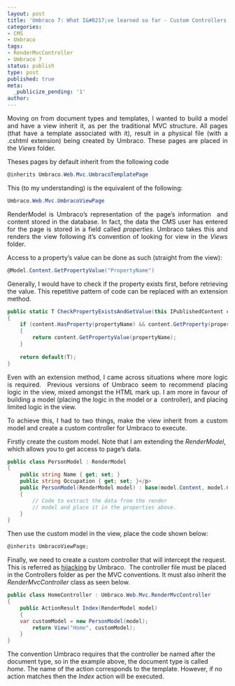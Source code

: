 ```yaml
---
layout: post
title: 'Umbraco 7: What I&#8217;ve learned so far - Custom Controllers and Models'
categories:
- CMS
- Umbraco
tags:
- RenderMvcController
- Umbraco 7
status: publish
type: post
published: true
meta:
  _publicize_pending: '1'
author: 
---
```

<p align="justify">Moving on from document types and templates, I wanted to build a model and have a view inherit it, as per the traditional MVC structure. All pages (that have a template associated with it), result in a physical file (with a .cshtml extension) being created by Umbraco. These pages are placed in the <em>Views</em> folder.</p>
<p>Theses pages by default inherit from the following code</p>

```csharp
@inherits Umbraco.Web.Mvc.UmbracoTemplatePage
```

<p>This (to my understanding) is the equivalent of the following:</p>

```csharp
Umbraco.Web.Mvc.UmbracoViewPage
```

<p align="justify">RenderModel is Umbraco’s representation of the page’s information&nbsp; and content stored in the database. In fact, the data the CMS user has entered for the page is stored in a field called <em>properties</em>. Umbraco takes this and renders the view following it’s convention of looking for view in the <em>Views</em> folder.</p>
<p align="justify">Access to a property’s value can be done as such (straight from the view):</p>

```csharp
@Model.Content.GetPropertyValue("PropertyName")
```

<p align="justify">Generally, I would have to check if the property exists first, before retrieving the value. This repetitive pattern of code can be replaced with an extension method.</p>

```csharp
public static T CheckPropertyExistsAndGetValue(this IPublishedContent content, string propertyName) where T : class
{
    if (content.HasProperty(propertyName) && content.GetProperty(propertyName).HasValue)
    {
        return content.GetPropertyValue(propertyName);
    }
	
	return default(T);
}
```

<p align="justify">Even with an extension method, I came across situations where more logic is required.&nbsp; Previous versions of Umbraco seem to recommend placing logic in the view, mixed amongst the HTML mark up. I am more in favour of building a model (placing the logic in the model or a&nbsp; controller), and placing limited logic in the view.</p>
<p align="justify">To achieve this, I had to two things, make the view inherit from a custom model and create a custom controller for Umbraco to execute.</p>
<p>Firstly create the custom model. Note that I am extending the <em>RenderModel</em>, which allows you to get access to page’s data.</p>

```csharp
public class PersonModel : RenderModel
{
	public string Name { get; set; }
	public string Occupation { get; set; }</p>
	public PersonModel(RenderModel model) : base(model.Content, model.CurrentCulture)
	{
	    // Code to extract the data from the render
	    // model and place it in the properties above.
	}
}
```

<p>Then use the custom model in the view, place the code shown below:</p>

```csharp
@inherits UmbracoViewPage;
```

<p>Finally, we need to create a custom controller that will intercept the request. This is referred as <a href="http://our.umbraco.org/documentation/Reference/Mvc/custom-controllers" target="_blank">hijacking</a> by Umbraco.&nbsp; The controller file must be placed in the Controllers folder as per the MVC conventions. It must also inherit the <em>RenderMvcController </em>class as seen below.</p>

```csharp
public class HomeController : Umbraco.Web.Mvc.RenderMvcController
{
    public ActionResult Index(RenderModel model)
    {
	var customModel = new PersonModel(model);
        return View("Home", customModel);
    }
}
```

<p>The convention Umbraco requires that the controller be named after the document type, so in the example above, the document type is called<em> home</em>. The name of the action corresponds to the template. However, if no action matches then the <em>Index</em> action will be executed.</p>
